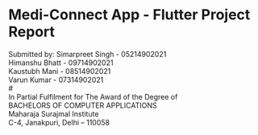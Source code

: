 # Medi-Connect App - Flutter Project Report 
Submitted by: 
Simarpreet Singh - 05214902021 <br>
Himanshu Bhatt - 09714902021 <br>
Kaustubh Mani - 08514902021 <br>
Varun Kumar - 07314902021 <br>
#<br>
In Partial Fulfilment for The Award of the Degree of <br>
BACHELORS OF COMPUTER APPLICATIONS<br>
Maharaja Surajmal Institute <br>
C-4, Janakpuri, Delhi – 110058
<br>
